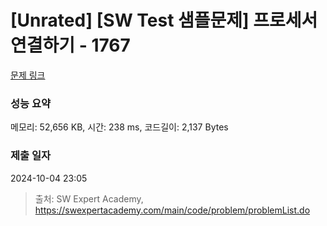 # [Unrated] [SW Test 샘플문제] 프로세서 연결하기 - 1767 

[문제 링크](https://swexpertacademy.com/main/code/problem/problemDetail.do?contestProbId=AV4suNtaXFEDFAUf) 

### 성능 요약

메모리: 52,656 KB, 시간: 238 ms, 코드길이: 2,137 Bytes

### 제출 일자

2024-10-04 23:05



> 출처: SW Expert Academy, https://swexpertacademy.com/main/code/problem/problemList.do
